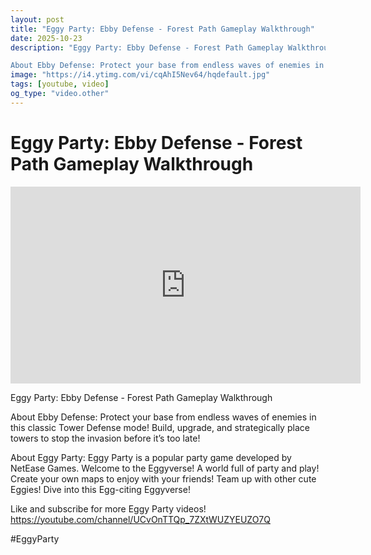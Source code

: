 ```yaml
---
layout: post
title: "Eggy Party: Ebby Defense - Forest Path Gameplay Walkthrough"
date: 2025-10-23
description: "Eggy Party: Ebby Defense - Forest Path Gameplay Walkthrough

About Ebby Defense: Protect your base from endless waves of enemies in this classic Tower D..."
image: "https://i4.ytimg.com/vi/cqAhI5Nev64/hqdefault.jpg"
tags: [youtube, video]
og_type: "video.other"
---
```


<script type="application/ld+json">
{
  "@context": "http://schema.org",
  "@type": "VideoObject",
  "name": "Eggy Party: Ebby Defense - Forest Path Gameplay Walkthrough",
  "description": "Eggy Party: Ebby Defense - Forest Path Gameplay Walkthrough\n\nAbout Ebby Defense: Protect your base from endless waves of enemies in this classic Tower Defense mode! Build, upgrade, and strategically place towers to stop the invasion before it\u2019s too late!\n\nAbout Eggy Party: Eggy Party is a popular party game developed by NetEase Games. Welcome to the Eggyverse! A world full of party and play! Create your own maps to enjoy with your friends! Team up with other cute Eggies! Dive into this Egg-citing Eggyverse!\n\nLike and subscribe for more Eggy Party videos! https://youtube.com/channel/UCvOnTTQp_7ZXtWUZYEUZO7Q\n\n#EggyParty",
  "thumbnailUrl": "https://i4.ytimg.com/vi/cqAhI5Nev64/hqdefault.jpg",
  "uploadDate": "2025-10-23T09:01:05",
  "embedUrl": "https://www.youtube.com/embed/cqAhI5Nev64",
  "publisher": {
    "@type": "Person",
    "name": "Celo Zaga"
  },
  "mainEntityOfPage": {
    "@type": "WebPage",
    "@id": "https://celozaga.github.io/2025/10/23/eggy-party:-ebby-defense---forest-path-gameplay-walkthrough-cqAhI5Nev64.html"
  },
  "duration": "PT0M0S"
}
</script>

<script type="application/ld+json">
{
  "@context": "http://schema.org",
  "@type": "BlogPosting",
  "headline": "Eggy Party: Ebby Defense - Forest Path Gameplay Walkthrough",
  "image": "https://i4.ytimg.com/vi/cqAhI5Nev64/hqdefault.jpg",
  "publisher": {
    "@type": "Person",
    "name": "Celo Zaga"
  },
  "url": "https://celozaga.github.io/2025/10/23/eggy-party:-ebby-defense---forest-path-gameplay-walkthrough-cqAhI5Nev64.html",
  "datePublished": "2025-10-23T09:01:05",
  "dateCreated": "2025-10-23T09:01:05",
  "dateModified": "2025-10-23T09:01:05",
  "description": "Eggy Party: Ebby Defense - Forest Path Gameplay Walkthrough\n\nAbout Ebby Defense: Protect your base from endless waves of enemies in this classic Tower D...",
  "author": {
    "@type": "Person",
    "name": "Celo Zaga"
  },
  "mainEntityOfPage": {
    "@type": "WebPage",
    "@id": "https://celozaga.github.io/2025/10/23/eggy-party:-ebby-defense---forest-path-gameplay-walkthrough-cqAhI5Nev64.html"
  }
}
</script>

<h1 class="youtube-post-title">Eggy Party: Ebby Defense - Forest Path Gameplay Walkthrough</h1>

<iframe width="560" height="315" src="https://www.youtube.com/embed/cqAhI5Nev64" class="youtube-post-embed" frameborder="0" allowfullscreen></iframe>

<p class="youtube-post-description">Eggy Party: Ebby Defense - Forest Path Gameplay Walkthrough

About Ebby Defense: Protect your base from endless waves of enemies in this classic Tower Defense mode! Build, upgrade, and strategically place towers to stop the invasion before it’s too late!

About Eggy Party: Eggy Party is a popular party game developed by NetEase Games. Welcome to the Eggyverse! A world full of party and play! Create your own maps to enjoy with your friends! Team up with other cute Eggies! Dive into this Egg-citing Eggyverse!

Like and subscribe for more Eggy Party videos! https://youtube.com/channel/UCvOnTTQp_7ZXtWUZYEUZO7Q

#EggyParty</p>
